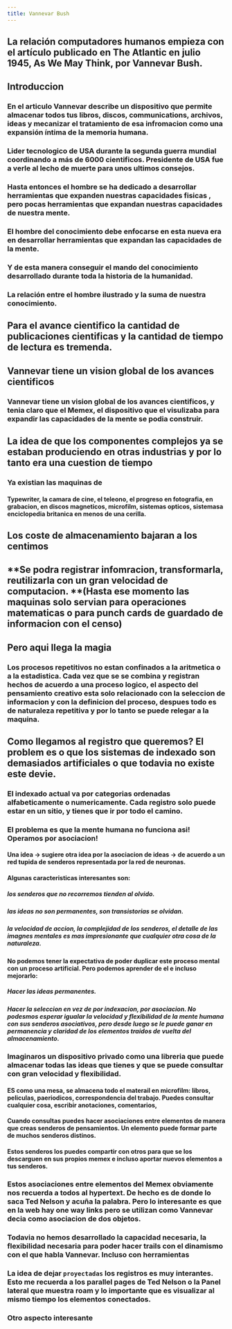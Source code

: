 ```yaml
---
title: Vannevar Bush
---
```


## La relación computadores humanos empieza con el artículo publicado en The Atlantic en julio 1945, As We May Think, por Vannevar Bush.
## **Introduccion**
### En el articulo Vannevar describe un dispositivo que permite almacenar todos tus libros, discos, communications, archivos, ideas y mecanizar el tratamiento de esa infromacion como una expansión íntima de la memoria humana.
### Lider tecnologico de USA durante la segunda guerra mundial coordinando a más de 6000 cientificos.  Presidente de USA fue a verle al lecho de muerte para unos ultimos consejos.
### Hasta entonces el hombre se ha dedicado a desarrollar herramientas que expanden nuestras capacidades fisicas , pero pocas herramientas que expandan nuestras capacidades de nuestra mente.
### El hombre del conocimiento debe enfocarse en esta nueva era en desarrollar herramientas que expandan las capacidades de la mente.
### Y de esta manera conseguir el mando del conocimiento desarrollado durante toda la historia de la humanidad.
### La relación entre el hombre ilustrado y la suma de nuestra conocimiento.
## **Para el avance cientifico la cantidad de publicaciones cientificas y la cantidad de tiempo de lectura es tremenda.**
## **Vannevar tiene un vision global de los avances cientificos**
### Vannevar tiene un vision global de los avances cientificos, y tenia claro que el Memex, el dispositivo que el visulizaba para expandir las capacidades de la mente se podia construir.
## **La idea de que los componentes complejos ya se estaban produciendo en otras industrias y por lo tanto era una cuestion de tiempo**
### Ya existian las maquinas de
#### Typewriter, la camara de cine, el teleono, el progreso en fotografia, en grabacion, en discos magneticos, microfilm, sistemas opticos, sistemasa enciclopedia britanica en menos de una cerilla.
## **Los coste de almacenamiento bajaran a los centimos**
## **Se podra registrar infomracion, transformarla, reutilizarla con un gran velocidad de computacion. **(Hasta ese momento las maquinas solo servian para operaciones matematicas o para punch cards de guardado de informacion con el censo)
## Pero aqui llega la magia
### Los procesos repetitivos no estan confinados a la aritmetica o a la estadistica. Cada vez que se se combina y registran hechos de acuerdo a una proceso logico, el aspecto del pensamiento creativo esta solo relacionado con la seleccion de informacion y con la definicion del proceso, despues todo es de naturaleza repetitiva y por lo tanto se puede relegar a la maquina.
## Como llegamos al registro que queremos? El problem es o que los sistemas de indexado son demasiados artificiales o que todavia no existe este devie.
### El indexado actual va por categorias ordenadas alfabeticamente o numericamente. Cada registro solo puede estar en un sitio, y tienes que ir por todo el camino.
### El problema es que la mente humana no funciona asi! Operamos por asociacion!
#### Una idea -> sugiere otra idea por la asociacion de ideas -> de acuerdo a un red tupida de senderos representada por la red de neuronas.
#### Algunas caracteristicas interesantes son:
##### los senderos que no recorremos tienden al olvido.
##### las ideas no son permanentes, son transistorias se olvidan.
##### la velocidad de accion, la complejidad de los senderos, el detalle de las imagnes mentales es mas impresionante que cualquier otra cosa de la naturaleza.
#### No podemos tener la expectativa de poder duplicar este proceso mental con un proceso artificial. Pero podemos aprender de el e incluso mejorarlo:
##### Hacer las ideas permanentes.
##### Hacer la seleccion en vez de por indexacion, por asociacion. No podesmos esperar igualar la velocidad y flexibilidad de la mente humana con sus senderos asociativos, pero desde luego se le puede ganar en permanencia y claridad de los elementos traidos de vuelta del almacenamiento.
### Imaginaros un dispositivo privado como una libreria que puede almacenar todas las ideas que tienes y que se puede consultar con gran velocidad y flexibilidad.
#### ES como  una mesa, se almacena todo el materail en microfilm: libros, peliculas, paeriodicos, correspondencia del trabajo. Puedes consultar cualquier cosa, escribir anotaciones, comentarios,
#### Cuando consultas puedes hacer asociaciones entre elementos de manera que creas senderos de pensamientos. Un elemento puede formar parte de muchos senderos distinos.
#### Estos senderos los puedes compartir con otros para que se los descarguen en sus propios memex e incluso aportar nuevos elementos a tus senderos.
### Estos asociaciones entre elementos del Memex obviamente nos recuerda a todos al hypertext. De hecho es de donde lo saca Ted Nelson y acuña la palabra. Pero lo interesante es que en la web hay one way links pero se utilizan como Vannevar decia como asociacion de dos objetos.
### Todavia no hemos desarrollado la capacidad necesaria, la flexibilidad necesaria para poder hacer trails con el dinamismo con el que habla Vannevar. Incluso con herramientas
### La idea de dejar `proyectadas` los registros es muy interantes. Esto me recuerda a los parallel pages de Ted Nelson o la Panel lateral que muestra roam  y lo importante que es visualizar al mismo tiempo los elementos conectados.
### Otro aspecto interesante
